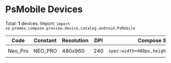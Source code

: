 # PsMobile Devices

Total: **1** devices. Import: `import se.premex.compose.preview.device.catalog.android.PsMobile`

| Code | Constant | Resolution | DPI | Compose Spec | Preview Usage |
|------|----------|------------|-----|-------------|---------------|
| Neo_Pro | NEO_PRO | 480x960 | 240 | `spec:width=480px,height=960px,dpi=240` | `@Preview(device = PsMobile.NEO_PRO)` |

<!-- Generated automatically. Do not edit manually. -->
